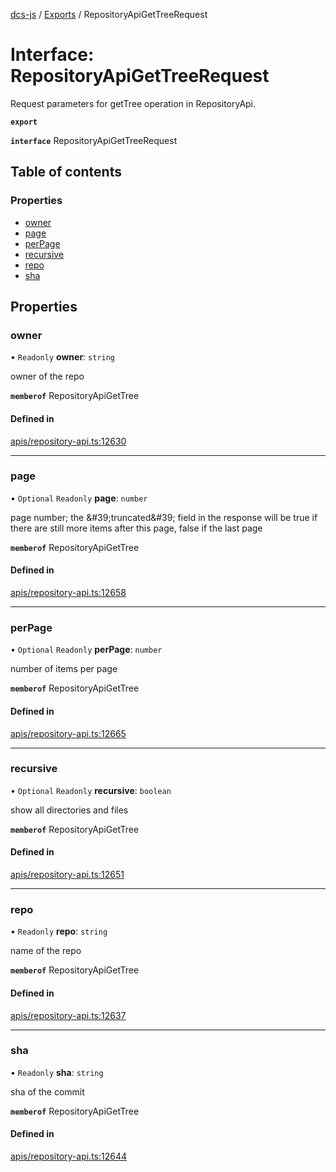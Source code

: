 [dcs-js](../README.md) / [Exports](../modules.md) / RepositoryApiGetTreeRequest

# Interface: RepositoryApiGetTreeRequest

Request parameters for getTree operation in RepositoryApi.

**`export`**

**`interface`** RepositoryApiGetTreeRequest

## Table of contents

### Properties

- [owner](RepositoryApiGetTreeRequest.md#owner)
- [page](RepositoryApiGetTreeRequest.md#page)
- [perPage](RepositoryApiGetTreeRequest.md#perpage)
- [recursive](RepositoryApiGetTreeRequest.md#recursive)
- [repo](RepositoryApiGetTreeRequest.md#repo)
- [sha](RepositoryApiGetTreeRequest.md#sha)

## Properties

### <a id="owner" name="owner"></a> owner

• `Readonly` **owner**: `string`

owner of the repo

**`memberof`** RepositoryApiGetTree

#### Defined in

[apis/repository-api.ts:12630](https://github.com/unfoldingWord/dcs-js/blob/b29eb7a/apis/repository-api.ts#L12630)

___

### <a id="page" name="page"></a> page

• `Optional` `Readonly` **page**: `number`

page number; the \&#39;truncated\&#39; field in the response will be true if there are still more items after this page, false if the last page

**`memberof`** RepositoryApiGetTree

#### Defined in

[apis/repository-api.ts:12658](https://github.com/unfoldingWord/dcs-js/blob/b29eb7a/apis/repository-api.ts#L12658)

___

### <a id="perpage" name="perpage"></a> perPage

• `Optional` `Readonly` **perPage**: `number`

number of items per page

**`memberof`** RepositoryApiGetTree

#### Defined in

[apis/repository-api.ts:12665](https://github.com/unfoldingWord/dcs-js/blob/b29eb7a/apis/repository-api.ts#L12665)

___

### <a id="recursive" name="recursive"></a> recursive

• `Optional` `Readonly` **recursive**: `boolean`

show all directories and files

**`memberof`** RepositoryApiGetTree

#### Defined in

[apis/repository-api.ts:12651](https://github.com/unfoldingWord/dcs-js/blob/b29eb7a/apis/repository-api.ts#L12651)

___

### <a id="repo" name="repo"></a> repo

• `Readonly` **repo**: `string`

name of the repo

**`memberof`** RepositoryApiGetTree

#### Defined in

[apis/repository-api.ts:12637](https://github.com/unfoldingWord/dcs-js/blob/b29eb7a/apis/repository-api.ts#L12637)

___

### <a id="sha" name="sha"></a> sha

• `Readonly` **sha**: `string`

sha of the commit

**`memberof`** RepositoryApiGetTree

#### Defined in

[apis/repository-api.ts:12644](https://github.com/unfoldingWord/dcs-js/blob/b29eb7a/apis/repository-api.ts#L12644)
